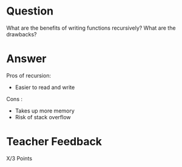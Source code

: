 # Question

What are the benefits of writing functions recursively? What are the drawbacks?

# Answer
Pros of recursion: 
- Easier to read and write 

Cons :
- Takes up more memory 
- Risk of stack overflow 

# Teacher Feedback

X/3 Points